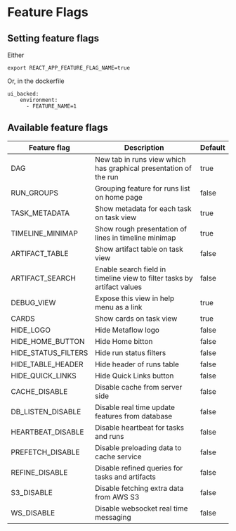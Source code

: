 # Feature Flags

## Setting feature flags

Either

`export REACT_APP_FEATURE_FLAG_NAME=true`

Or, in the dockerfile

```
ui_backed:
    environment:
      - FEATURE_NAME=1
```

## Available feature flags

| Feature flag        | Description                                                             | Default |
| ------------------- | ----------------------------------------------------------------------- | ------- |
| DAG                 | New tab in runs view which has graphical presentation of the run        | true    |
| RUN_GROUPS          | Grouping feature for runs list on home page                             | false   |
| TASK_METADATA       | Show metadata for each task on task view                                | true    |
| TIMELINE_MINIMAP    | Show rough presentation of lines in timeline minimap                    | true    |
| ARTIFACT_TABLE      | Show artifact table on task view                                        | false   |
| ARTIFACT_SEARCH     | Enable search field in timeline view to filter tasks by artifact values | false   |
| DEBUG_VIEW          | Expose this view in help menu as a link                                 | true    |
| CARDS               | Show cards on task view                                                 | true    |
| HIDE_LOGO           | Hide Metaflow logo                                                      | false   |
| HIDE_HOME_BUTTON    | Hide Home bitton                                                        | false   |
| HIDE_STATUS_FILTERS | Hide run status filters                                                 | false   |
| HIDE_TABLE_HEADER   | Hide header of runs table                                               | false   |
| HIDE_QUICK_LINKS    | Hide Quick Links button                                                 | false   |
| CACHE_DISABLE       | Disable cache from server side                                          | false   |
| DB_LISTEN_DISABLE   | Disable real time update features from database                         | false   |
| HEARTBEAT_DISABLE   | Disable heartbeat for tasks and runs                                    | false   |
| PREFETCH_DISABLE    | Disable preloading data to cache service                                | false   |
| REFINE_DISABLE      | Disable refined queries for tasks and artifacts                         | false   |
| S3_DISABLE          | Disable fetching extra data from AWS S3                                 | false   |
| WS_DISABLE          | Disable websocket real time messaging                                   | false   |
